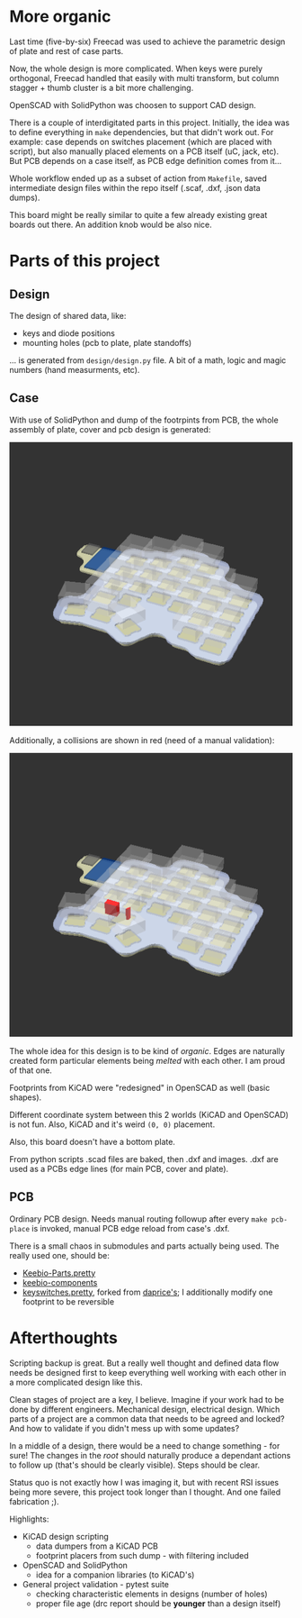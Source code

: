 # More organic

Last time (five-by-six) Freecad was used to achieve the parametric design of plate and rest of case parts.

Now, the whole design is more complicated. When keys were purely orthogonal, Freecad handled that easily with multi transform, but column stagger + thumb cluster is a bit more challenging.

OpenSCAD with SolidPython was choosen to support CAD design.

There is a couple of interdigitated parts in this project. Initially, the idea was to define everything in `make` dependencies, but that didn't work out. For example: case depends on switches placement (which are placed with script), but also manually placed elements on a PCB itself (uC, jack, etc). But PCB depends on a case itself, as PCB edge definition comes from it...

Whole workflow ended up as a subset of action from `Makefile`, saved intermediate design files within the repo itself (.scaf, .dxf, .json data dumps).

This board might be really similar to quite a few already existing great boards out there. An addition knob would be also nice.

# Parts of this project

## Design

The design of shared data, like:

- keys and diode positions
- mounting holes (pcb to plate, plate standoffs)

... is generated from `design/design.py` file. A bit of a math, logic and magic numbers (hand measurments, etc).

## Case

With use of SolidPython and dump of the footrpints from PCB, the whole assembly of plate, cover and pcb design is generated:

![Openscad plate](images/case.png)

Additionally, a collisions are shown in red (need of a manual validation):

![Openscad plate](images/case-collision.png)

The whole idea for this design is to be kind of _organic_. Edges are naturally created form particular elements being _melted_ with each other. I am proud of that one.

Footprints from KiCAD were "redesigned" in OpenSCAD as well (basic shapes).

Different coordinate system between this 2 worlds (KiCAD and OpenSCAD) is not fun. Also, KiCAD and it's weird `(0, 0)` placement.

Also, this board doesn't have a bottom plate.

From python scripts .scad files are baked, then .dxf and images. .dxf are used as a PCBs edge lines (for main PCB, cover and plate).

## PCB

Ordinary PCB design. Needs manual routing followup after every `make pcb-place` is invoked, manual PCB edge reload from case's .dxf.

There is a small chaos in submodules and parts actually being used. The really used one, should be:

- [Keebio-Parts.pretty](github.com:keebio/Keebio-Parts.pretty)
- [keebio-components](github.com:keebio/keebio-components)
- [keyswitches.pretty](github.com/maciejmatczak/keyswitches.pretty), forked from [daprice's](github.com/daprice/keyswitches.pretty); I additionally modify one footprint to be reversible

# Afterthoughts

Scripting backup is great. But a really well thought and defined data flow needs be designed first to keep everything well working with each other in a more complicated design like this.

Clean stages of project are a key, I believe. Imagine if your work had to be done by different engineers. Mechanical design, electrical design. Which parts of a project are a common data that needs to be agreed and locked? And how to validate if you didn't mess up with some updates?

In a middle of a design, there would be a need to change something - for sure! The changes in the _root_ should naturally produce a dependant actions to follow up (that's should be clearly visible). Steps should be clear.

Status quo is not exactly how I was imaging it, but with recent RSI issues being more severe, this project took longer than I thought. And one failed fabrication ;).

Highlights:

- KiCAD design scripting
  - data dumpers from a KiCAD PCB
  - footprint placers from such dump - with filtering included
- OpenSCAD and SolidPython
  - idea for a companion libraries (to KiCAD's)
- General project validation - pytest suite
  - checking characteristic elements in designs (number of holes)
  - proper file age (drc report should be **younger** than a design itself)

